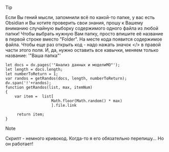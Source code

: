 >[!TIP]
>Если Вы гений мысли, запомнили всё по какой-то папке, у вас есть Obsidian и Вы хотите проверить свои знания, прошу к Вашему вниманию случайную выборку содержимого одного файла из любой папки!
>Чтобы выбрать нужную Вам папку, просто впишите её название в первой строке вместо "Folder". На месте кода появится содержимое файла. Чтобы еще раз открыть код - надо нажать значок \</> в правой части этого поля. 
>И, да, нужно оставить все кавычки, меняем только название: '"Ваша папка"'

```dataviewjs 
let docs = dv.pages('"Анализ данных и моделиМО"'); 
let length = docs.length; 
let numberToReturn = 1; 
var randos = getRandos(docs, length, numberToReturn); 
dv.span('!'+randos); 
function getRandos(list, max, itemNum) 
{ 
	var item =	list[
					Math.floor(Math.random() * max)
					].file.link
			 
	 return item; 
}
```

> [!NOTE]
> Скрипт - немного кривокод. Когда-то я его обязательно перепишу... Но он работает!